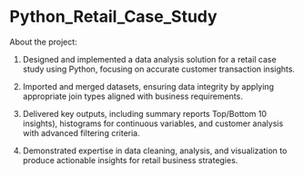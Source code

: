 # Python_Retail_Case_Study
About the project:

1) Designed and implemented a data analysis solution for a retail case study using Python, focusing on accurate customer transaction insights.

2) Imported and merged datasets, ensuring data integrity by applying appropriate join types aligned with business requirements.

3) Delivered key outputs, including summary reports Top/Bottom 10 insights), histograms for continuous variables, and customer analysis with advanced filtering criteria.

4) Demonstrated expertise in data cleaning, analysis, and visualization to produce actionable insights for retail business strategies. 
